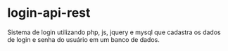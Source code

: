# login-api-rest
 Sistema de login utilizando php, js, jquery e mysql que cadastra os dados de login e senha do usuário em um banco de dados.
